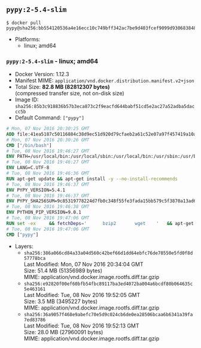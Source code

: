 ## `pypy:2-5.4-slim`

```console
$ docker pull pypy@sha256:bb554120536a4e16ecc10c749bff342ac7be9d403fcef9099d9306838488249f
```

-	Platforms:
	-	linux; amd64

### `pypy:2-5.4-slim` - linux; amd64

-	Docker Version: 1.12.3
-	Manifest MIME: `application/vnd.docker.distribution.manifest.v2+json`
-	Total Size: **82.8 MB (82812307 bytes)**  
	(compressed transfer size, not on-disk size)
-	Image ID: `sha256:85b3c918836b57b3eca873c2f9eacfd644babf51cd5e2ac27a52adba5daccc5b`
-	Default Command: `["pypy"]`

```dockerfile
# Mon, 07 Nov 2016 20:30:25 GMT
ADD file:41ea5187c50116884c38d9ec51d920d79cfaeb2a61c52e07a97f457419a10a4f in / 
# Mon, 07 Nov 2016 20:30:26 GMT
CMD ["/bin/bash"]
# Tue, 08 Nov 2016 19:46:27 GMT
ENV PATH=/usr/local/bin:/usr/local/sbin:/usr/local/bin:/usr/sbin:/usr/bin:/sbin:/bin
# Tue, 08 Nov 2016 19:46:27 GMT
ENV LANG=C.UTF-8
# Tue, 08 Nov 2016 19:46:36 GMT
RUN apt-get update && apt-get install -y --no-install-recommends 		ca-certificates 		libexpat1 		libffi6 		libgdbm3 		libsqlite3-0 	&& rm -rf /var/lib/apt/lists/*
# Tue, 08 Nov 2016 19:46:37 GMT
ENV PYPY_VERSION=5.4.1
# Tue, 08 Nov 2016 19:46:37 GMT
ENV PYPY_SHA256SUM=9c85319778224d7fb0c348f55fe3fada15bb579c5f3870a13ad63b42a737dd72
# Tue, 08 Nov 2016 19:46:38 GMT
ENV PYTHON_PIP_VERSION=9.0.1
# Tue, 08 Nov 2016 19:47:06 GMT
RUN set -ex 	&& fetchDeps=' 		bzip2 		wget 	' 	&& apt-get update && apt-get install -y $fetchDeps --no-install-recommends && rm -rf /var/lib/apt/lists/* 		&& wget -O pypy.tar.bz2 "https://bitbucket.org/pypy/pypy/downloads/pypy2-v${PYPY_VERSION}-linux64.tar.bz2" 	&& echo "$PYPY_SHA256SUM  pypy.tar.bz2" | sha256sum -c 	&& tar -xjC /usr/local --strip-components=1 -f pypy.tar.bz2 	&& rm pypy.tar.bz2 			&& wget -O /tmp/get-pip.py 'https://bootstrap.pypa.io/get-pip.py' 		&& pypy /tmp/get-pip.py "pip==$PYTHON_PIP_VERSION" 		&& rm /tmp/get-pip.py 	&& pip install --no-cache-dir --upgrade --force-reinstall "pip==$PYTHON_PIP_VERSION" 	&& [ "$(pip list |tac|tac| awk -F '[ ()]+' '$1 == "pip" { print $2; exit }')" = "$PYTHON_PIP_VERSION" ] 		&& apt-get purge -y --auto-remove $fetchDeps 	&& rm -rf ~/.cache
# Tue, 08 Nov 2016 19:47:06 GMT
CMD ["pypy"]
```

-	Layers:
	-	`sha256:386a066cd84a33a04d560c42bef66d1dd64ebfc76de78550e5fd0f8d57778bca`  
		Last Modified: Mon, 07 Nov 2016 20:34:04 GMT  
		Size: 51.4 MB (51356989 bytes)  
		MIME: application/vnd.docker.image.rootfs.diff.tar.gzip
	-	`sha256:e92820f00ef60bfb54fbc89117ba3ed4072ba004a6bcdf80b064635c5e463161`  
		Last Modified: Tue, 08 Nov 2016 19:52:05 GMT  
		Size: 3.5 MB (3495227 bytes)  
		MIME: application/vnd.docker.image.rootfs.diff.tar.gzip
	-	`sha256:36a9057f468e9abefc70e5d9c024cb6de0ea28506bcaa6b6341a39fa7ed83786`  
		Last Modified: Tue, 08 Nov 2016 19:52:13 GMT  
		Size: 28.0 MB (27960091 bytes)  
		MIME: application/vnd.docker.image.rootfs.diff.tar.gzip
